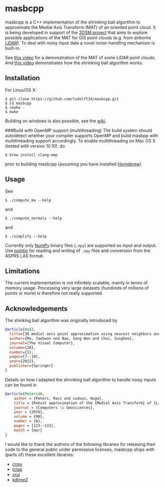 # masbcpp
masbcpp is a C++ implementation of the shrinking ball algorithm to approximate the Medial Axis Transform (MAT) of an oriented point cloud. It is being developed in support of the [3DSM project](http://3dgeoinfo.bk.tudelft.nl/projects/3dsm/) that aims to explore possible applications of the MAT for GIS point clouds (e.g. from airborne [LiDAR](http://en.wikipedia.org/wiki/Lidar)). 
To deal with noisy input data a novel noise-handling mechanism is built-in. 

See [this video](https://vimeo.com/127577620) for a demonstration of the MAT of some LiDAR point clouds. And [this video](https://vimeo.com/84859998) demonstrates how the shrinking ball algorithm works.

## Installation
For Linux/OS X:
```
$ git clone https://github.com/tudelft3d/masbcpp.git
$ cd masbcpp
$ cmake .
$ make
```
Building on windows is also possible, see the [wiki](https://github.com/tudelft3d/masbcpp/wiki/Building-on-Windows-with-CMake-and-MinGW).

###Build with OpenMP support (multithreading)
The build system should autodetect whether your compiler supports OpenMP and build masbpp with multithreading support accordingly. To enable multithreading on Mac OS X (tested with version 10.10), do
```
$ brew install clang-omp
```
prior to building masbcpp (assuming you have installed [Homebrew](http://brew.sh)).

## Usage
See
```
$ ./compute_ma --help
```
and
```
$ ./compute_normals --help
```
and
```
$ ./simplify --help
```
Currently only [NumPy](http://www.numpy.org) binary files (`.npy`) are supported as input and output. Use [pointio](https://github.com/Ylannl/pointio) for reading and writing of `.npy` files and conversion from the ASPRS LAS format. 

## Limitations
The current implementation is not infinitely scalable, mainly in terms of memory usage. Processing very large datasets (hundreds of millions of points or more) is therefore not really supported. 

## Acknowledgements
The shinking ball algorithm was originally introduced by

```bib
@article{ma12,
  title={3D medial axis point approximation using nearest neighbors and the normal field},
  author={Ma, Jaehwan and Bae, Sang Won and Choi, Sunghee},
  journal={The Visual Computer},
  volume={28},
  number={1},
  pages={7--19},
  year={2012},
  publisher={Springer}
}
```

Details on how I adapted the shrinking ball algorithm to handle noisy inputs can be found in
```bib
@article{Peters16,
	author = {Peters, Ravi and Ledoux, Hugo},
	title = {Robust approximation of the {Medial Axis Transform} of {LiDAR} point clouds as a tool for visualisation},
	journal = {Computers \& Geosciences},
	year = {2016},
	volume = {90},
	number = {A},
	pages = {123--133},
	month = {mar}
}
```

I would like to thank the authors of the following libraries for releasing their code to the general public under permissive licenses, masbcpp ships with (parts of) these excellent libraries:

* [cnpy](https://github.com/rogersce/cnpy)
* [tclap](http://tclap.sourceforge.net)
* [vrui](https://github.com/KeckCAVES/Vrui)
* [kdtree2](https://github.com/jmhodges/kdtree2)

